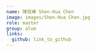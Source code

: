 ```yaml
---
name: 陳信樺 Shen-Hua Chen 
image: images/Shen-Hua Chen.jpg 
role: master
group: alum
links:
  github: link_to_github 
---
```

